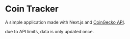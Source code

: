 # Coin Tracker

A simple application made with Next.js and [CoinGecko API](https://www.coingecko.com/en/api).

due to API limits, data is only updated once.
